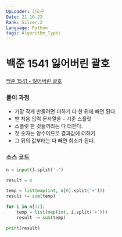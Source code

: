 ```yaml
---
UpLoader: 김도균
Date: 21.10.22
Rank: Silver.2
Language: Python
tags: Algorithm_Types
---
```


# 백준 1541 잃어버린 괄호

[백준 1541 - 잃어버린 괄호](https://www.acmicpc.net/problem/1541)  
  

### 풀이 과정  

- 가장 작게 만들려면 더하기 다 한 뒤에 빼면 된다.
- 맨 처음 입력 문자열을 `-` 기준 스플릿
- 스플릿 한 것들끼리는 다 더한다.
- 첫 숫자는 양수이므로 결과값에 더하기
- 그 뒤의 값부터는 다 빼면 최소가 된다.

### 소스 코드

```py
n = input().split('-')

result = 0

temp = list(map(int, n[0].split('+')))
result += sum(temp)

for i in n[1:]:
	temp = list(map(int, i.split('+')))
	result -= sum(temp)

print(result)
```